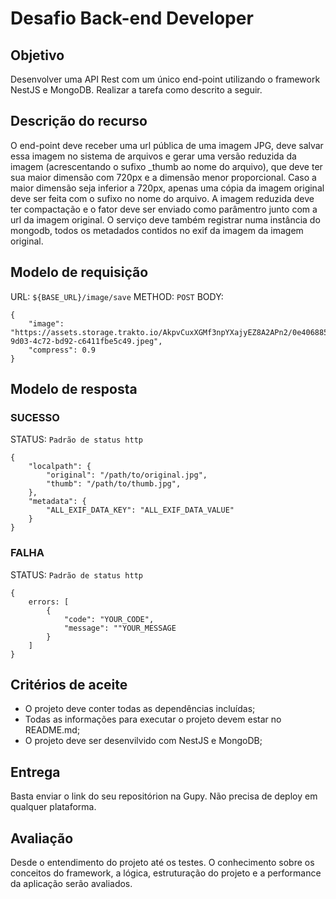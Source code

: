 # Desafio Back-end Developer

## Objetivo

Desenvolver uma API Rest com um único end-point utilizando o framework NestJS e MongoDB. Realizar a tarefa como descrito a seguir.

## Descrição do recurso

O end-point deve receber uma url pública de uma imagem JPG, deve salvar essa imagem no sistema de arquivos e gerar uma versão reduzida da imagem (acrescentando o sufixo \_thumb ao nome do arquivo), que deve ter sua maior dimensão com 720px e a dimensão menor proporcional. Caso a maior dimensão seja inferior a 720px, apenas uma cópia da imagem original deve ser feita com o sufixo no nome do arquivo. 
A imagem reduzida deve ter compactação e o fator deve ser enviado como parâmentro junto com a url da imagem original.
O serviço deve também registrar numa instância do mongodb, todos os metadados contidos no exif da imagem da imagem original.

## Modelo de requisição

URL: `${BASE_URL}/image/save`
METHOD: `POST`
BODY: 
```
{
    "image": "https://assets.storage.trakto.io/AkpvCuxXGMf3npYXajyEZ8A2APn2/0e406885-9d03-4c72-bd92-c6411fbe5c49.jpeg",
    "compress": 0.9
}
```

## Modelo de resposta

### SUCESSO ###
STATUS: `Padrão de status http`

```
{
    "localpath": {
        "original": "/path/to/original.jpg",
        "thumb": "/path/to/thumb.jpg",
    },
    "metadata": {
        "ALL_EXIF_DATA_KEY": "ALL_EXIF_DATA_VALUE"
    }
}
```

### FALHA ###
STATUS: `Padrão de status http`

```
{
    errors: [
        {
            "code": "YOUR_CODE",
            "message": ""YOUR_MESSAGE
        }
    ]
}
```

## Critérios de aceite

- O projeto deve conter todas as dependências incluídas;
- Todas as informações para executar o projeto devem estar no README.md;
- O projeto deve ser desenvilvido com NestJS e MongoDB;

## Entrega

Basta enviar o link do seu repositórion na Gupy. Não precisa de deploy em qualquer plataforma.

## Avaliação

Desde o entendimento do projeto até os testes. O conhecimento sobre os conceitos do framework, a lógica, estruturação do projeto e a performance da aplicação serão avaliados.
